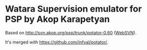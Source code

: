 # Watara Supervision emulator for PSP by Akop Karapetyan
Based on http://svn.akop.org/psp/trunk/potator-0.60 ([WebSVN](http://svn.akop.org/listing.php?repname=psp&path=%2Ftrunk%2Fpotator-0.60%2F#path_trunk_potator-0.60_)).

It's merged with https://github.com/infval/potator/.